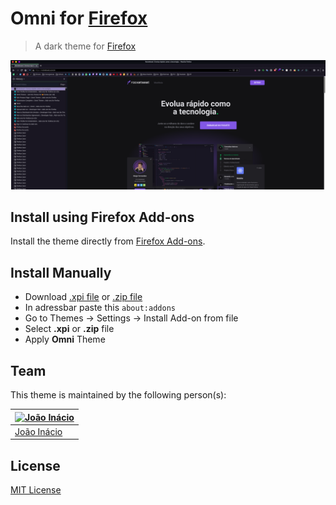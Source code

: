 # Omni for [Firefox](https://www.mozilla.org/en-US/firefox/new/)

> A dark theme for [Firefox](https://addons.mozilla.org/en-US/firefox/addon/omni-theme/)

![Screenshot](./screenshot.png)

## Install using Firefox Add-ons

Install the theme directly from [Firefox Add-ons](https://addons.mozilla.org/en-US/firefox/addon/omni-theme/).

## Install Manually 

* Download [.xpi file](https://github.com/getomni/firefox-omni/raw/master/omni.xpi) or [.zip file](https://github.com/getomni/firefox-omni/raw/master/omni.zip)
* In adressbar paste this `about:addons`
* Go to Themes -> Settings -> Install Add-on from file
* Select **.xpi** or **.zip** file
* Apply **Omni** Theme

## Team

This theme is maintained by the following person(s):

| [![João Inácio](https://avatars2.githubusercontent.com/u/22185823?s=70)](https://github.com/birobirobiro) |
| --- |
| [João Inácio](https://github.com/birobirobiro) |

## License

[MIT License](./LICENSE)
